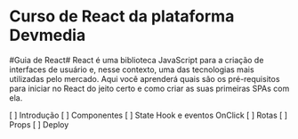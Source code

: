 # Curso de React da plataforma Devmedia

#Guia de React#
React é uma biblioteca JavaScript para a criação de interfaces de usuário e, nesse contexto, uma das tecnologias mais utilizadas pelo mercado. Aqui você aprenderá quais são os pré-requisitos para iniciar no React do jeito certo e como criar as suas primeiras SPAs com ela.

[ ] Introdução
[ ] Componentes
[ ] State Hook e eventos OnClick
[ ] Rotas
[ ] Props
[ ] Deploy
